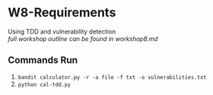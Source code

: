 # W8-Requirements
Using TDD and vulnerability detection  
*full workshop outline can be found in workshop8.md*

## Commands Run
1. `bandit calculator.py -r -a file -f txt -o vulnerabilities.txt`
2. `python cal-tdd.py`
